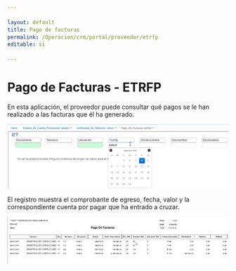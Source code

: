 ```yaml
---

layout: default
title: Pago de facturas
permalink: /Operacion/crm/portal/proveedor/etrfp
editable: si

---
```




# Pago de Facturas - ETRFP  

En esta aplicación, el proveedor puede consultar qué pagos se le han realizado a las facturas que él ha generado.  

![](etrfp.png)  

El registro muestra el comprobante de egreso, fecha, valor y la correspondiente cuenta por pagar que ha entrado a cruzar.  

![](etrfp1.png)
